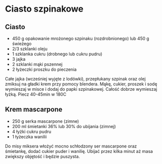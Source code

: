 # Ciasto szpinakowe

## Ciasto

- 450 g opakowanie mrożonego szpinaku (rozdrobnionego) lub 450 g świeżego
- 2/3 szklanki oleju
- 1 szklanka cukru (drobnego lub cukru pudru)
- 3 jajka
- 2 szklanki mąki pszennej
- 2 łyżeczki proszku do pieczenia

Całe jajka (wcześniej wyjęte z lodówki), przepłukany szpinak oraz olej zmiksuj na gładki krem przy pomocy blendera. Mąkę, cukier, proszek i sodę wymieszaj w misce i dodaj do papki szpinakowej. Całość dobrze wymieszaj łyżką. Piecz 40-45min w 180C

## Krem mascarpone

- 250 g serka mascarpone (zimne)
- 200 ml śmietanki 36% lub 30% do ubijania (zimnej)
- 4 łyżki cukru pudru
- 1 łyżeczka wanilii

Do misy miksera włożyć mocno schłodzony ser mascarpone oraz śmietankę, dodać cukier puder i wanilię. Ubijać przez kilka minut aż masa zwiększy objętość i będzie puszysta.